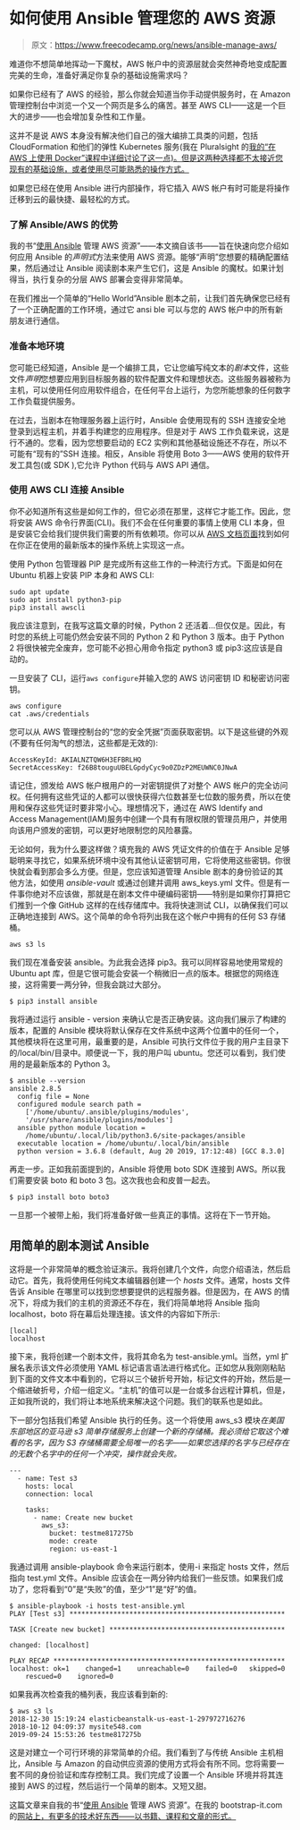 # 如何使用 Ansible 管理您的 AWS 资源

> 原文：<https://www.freecodecamp.org/news/ansible-manage-aws/>

难道你不想简单地挥动一下魔杖，AWS 帐户中的资源层就会突然神奇地变成配置完美的生命，准备好满足你复杂的基础设施需求吗？

如果你已经有了 AWS 的经验，那么你就会知道当你手动提供服务时，在 Amazon 管理控制台中浏览一个又一个网页是多么的痛苦。甚至 AWS CLI——这是一个巨大的进步——也会增加复杂性和工作量。

这并不是说 AWS 本身没有解决他们自己的强大编排工具类的问题，包括 CloudFormation 和他们的弹性 Kubernetes 服务(我在 Pluralsight 的[我的“在 AWS 上使用 Docker”课程中详细讨论了这一点)。但是这两种选择都不太接近您现有的基础设施，或者使用尽可能熟悉的操作方式。](https://pluralsight.pxf.io/nZgKx)

如果您已经在使用 Ansible 进行内部操作，将它插入 AWS 帐户有时可能是将操作迁移到云的最快捷、最轻松的方式。

### 了解 Ansible/AWS 的优势

我的书“[使用 Ansible](https://www.amazon.com/gp/product/B07YK42ZH1/ref=as_li_tl?ie=UTF8&camp=1789&creative=9325&creativeASIN=B07YK42ZH1&linkCode=as2&tag=projemun-20&linkId=d90b5a553223444f00992afa4c8f8d16) 管理 AWS 资源”——本文摘自该书——旨在快速向您介绍如何应用 Ansible 的*声明式*方法来使用 AWS 资源。能够“声明”您想要的精确配置结果，然后通过让 Ansible 阅读剧本来产生它们，这是 Ansible 的魔杖。如果计划得当，执行复杂的分层 AWS 部署会变得非常简单。

在我们推出一个简单的“Hello World”Ansible 剧本之前，让我们首先确保您已经有了一个正确配置的工作环境，通过它 ansi ble 可以与您的 AWS 帐户中的所有新朋友进行通信。

### 准备本地环境

您可能已经知道，Ansible 是一个编排工具，它让您编写纯文本的*剧本*文件，这些文件*声明*您想要应用到目标服务器的软件配置文件和理想状态。这些服务器被称为主机，可以使用任何应用软件组合，在任何平台上运行，为您所能想象的任何数字工作负载提供服务。

在过去，当剧本在物理服务器上运行时，Ansible 会使用现有的 SSH 连接安全地登录到远程主机，并着手构建您的应用程序。但是对于 AWS 工作负载来说，这是行不通的。您看，因为您想要启动的 EC2 实例和其他基础设施还不存在，所以不可能有“现有的”SSH 连接。相反，Ansible 将使用 Boto 3——AWS 使用的软件开发工具包(或 SDK ),它允许 Python 代码与 AWS API 通信。

### 使用 AWS CLI 连接 Ansible

你不必知道所有这些是如何工作的，但它必须在那里，这样它才能工作。因此，您将安装 AWS 命令行界面(CLI)。我们不会在任何重要的事情上使用 CLI 本身，但是安装它会给我们提供我们需要的所有依赖项。你可以从 [AWS 文档页面](https://docs.aws.amazon.com/cli/latest/userguide/cli-chap-install.html)找到如何在你正在使用的最新版本的操作系统上实现这一点。

使用 Python 包管理器 PIP 是完成所有这些工作的一种流行方式。下面是如何在 Ubuntu 机器上安装 PIP 本身和 AWS CLI:

```
sudo apt update
sudo apt install python3-pip
pip3 install awscli
```

我应该注意到，在我写这篇文章的时候，Python 2 还活着...但仅仅是。因此，有时您的系统上可能仍然会安装不同的 Python 2 和 Python 3 版本。由于 Python 2 将很快被完全废弃，您可能不必担心用命令指定 python3 或 pip3:这应该是自动的。

一旦安装了 CLI，运行`aws configure`并输入您的 AWS 访问密钥 ID 和秘密访问密钥。

```
aws configure
cat .aws/credentials
```

您可以从 AWS 管理控制台的“您的安全凭据”页面获取密钥。以下是这些键的外观(不要有任何淘气的想法，这些都是无效的):

```
AccessKeyId: AKIALNZTQW6H3EFBRLHQ
SecretAccessKey: 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
```

请记住，颁发给 AWS 帐户根用户的一对密钥提供了对整个 AWS 帐户的完全访问权。任何拥有这些凭证的人都可以很快获得六位数甚至七位数的服务费，所以在使用和保存这些凭证时要非常小心。理想情况下，通过在 AWS Identify and Access Management(IAM)服务中创建一个具有有限权限的管理员用户，并使用向该用户颁发的密钥，可以更好地限制您的风险暴露。

无论如何，我为什么要这样做？填充我的 AWS 凭证文件的价值在于 Ansible 足够聪明来寻找它，如果系统环境中没有其他认证密钥可用，它将使用这些密钥。你很快就会看到那会多么方便。但是，您应该知道管理 Ansible 剧本的身份验证的其他方法，如使用 *ansible-vault* 或通过创建并调用 aws_keys.yml 文件。但是有一件事你绝对不应该做，那就是在剧本文件中硬编码密钥——特别是如果你打算把它们推到一个像 GitHub 这样的在线存储库中。我将快速测试 CLI，以确保我们可以正确地连接到 AWS。这个简单的命令将列出我在这个帐户中拥有的任何 S3 存储桶。

```
aws s3 ls
```

我们现在准备安装 ansible。为此我会选择 pip3。我可以同样容易地使用常规的 Ubuntu apt 库，但是它很可能会安装一个稍微旧一点的版本。根据您的网络连接，这将需要一两分钟，但我会跳过大部分。

```
$ pip3 install ansible 
```

我将通过运行 ansible - version 来确认它是否正确安装。这向我们展示了构建的版本，配置的 Ansible 模块将默认保存在文件系统中这两个位置中的任何一个，其他模块将在这里可用，最重要的是，Ansible 可执行文件位于我的用户主目录下的/local/bin/目录中。顺便说一下，我的用户叫 ubuntu。您还可以看到，我们使用的是最新版本的 Python 3。

```
$ ansible --version
ansible 2.8.5
  config file = None
  configured module search path = 
    ['/home/ubuntu/.ansible/plugins/modules', 
    '/usr/share/ansible/plugins/modules']
  ansible python module location = 
    /home/ubuntu/.local/lib/python3.6/site-packages/ansible
  executable location = /home/ubuntu/.local/bin/ansible
  python version = 3.6.8 (default, Aug 20 2019, 17:12:48) [GCC 8.3.0] 
```

再走一步。正如我前面提到的，Ansible 将使用 boto SDK 连接到 AWS。所以我们需要安装 boto 和 boto 3 包。这次我也会和皮普一起去。

```
$ pip3 install boto boto3 
```

一旦那一个被带上船，我们将准备好做一些真正的事情。这将在下一节开始。

## 用简单的剧本测试 Ansible

这将是一个非常简单的概念验证演示。我将创建几个文件，向您介绍语法，然后启动它。首先，我将使用任何纯文本编辑器创建一个 *hosts* 文件。通常，hosts 文件告诉 Ansible 在哪里可以找到您想要提供的远程服务器。但是因为，在 AWS 的情况下，将成为我们的主机的资源还不存在，我们将简单地将 Ansible 指向 localhost，boto 将在幕后处理连接。该文件的内容如下所示:

```
[local]
localhost 
```

接下来，我将创建一个剧本文件，我将其命名为 test-ansible.yml。当然，yml 扩展名表示该文件必须使用 YAML 标记语言语法进行格式化。正如您从我刚刚粘贴到下面的文件文本中看到的，它将以三个破折号开始，标记文件的开始，然后是一个缩进破折号，介绍一组定义。“主机”的值可以是一台或多台远程计算机，但是，正如我所说的，我们将让本地系统来解决这个问题。我们的联系也是如此。

下一部分包括我们希望 Ansible 执行的任务。这一个将使用 aws_s3 模块*在美国东部地区的亚马逊 s3 简单存储服务上创建一个新的存储桶。我必须给它取这个难看的名字，因为 S3 存储桶需要全局唯一的名字——如果您选择的名字与已经存在的无数个名字中的任何一个冲突，操作就会失败。*

```
---
  - name: Test s3
    hosts: local
    connection: local

    tasks:
      - name: Create new bucket
        aws_s3:
          bucket: testme817275b
          mode: create
          region: us-east-1 
```

我通过调用 ansible-playbook 命令来运行剧本，使用-i 来指定 hosts 文件，然后指向 test.yml 文件。Ansible 应该会在一两分钟内给我们一些反馈。如果我们成功了，您将看到“0”是“失败”的值，至少“1”是“好”的值。

```
$ ansible-playbook -i hosts test-ansible.yml
PLAY [Test s3] ******************************************************

TASK [Create new bucket] ********************************************

changed: [localhost]

PLAY RECAP **********************************************************
localhost: ok=1    changed=1    unreachable=0    failed=0   skipped=0
    rescued=0    ignored=0 
```

如果我再次检查我的桶列表，我应该看到新的:

```
$ aws s3 ls
2018-12-30 15:19:24 elasticbeanstalk-us-east-1-297972716276
2018-10-12 04:09:37 mysite548.com
2019-09-24 15:53:26 testme817275b 
```

这是对建立一个可行环境的非常简单的介绍。我们看到了与传统 Ansible 主机相比，Ansible 与 Amazon 的自动供应资源的使用方式将会有所不同。您将需要一套不同的身份验证和库存控制工具。我们完成了设置一个 Ansible 环境并将其连接到 AWS 的过程，然后运行一个简单的剧本。又短又甜。

这篇文章来自我的书“[使用 Ansible](https://www.amazon.com/gp/product/B07YK42ZH1/ref=as_li_tl?ie=UTF8&camp=1789&creative=9325&creativeASIN=B07YK42ZH1&linkCode=as2&tag=projemun-20&linkId=d90b5a553223444f00992afa4c8f8d16) 管理 AWS 资源”。在我的 bootstrap-it.com 的[网站上，有更多的技术好东西——以书籍、课程和文章的形式。](https://bootstrap-it.com)